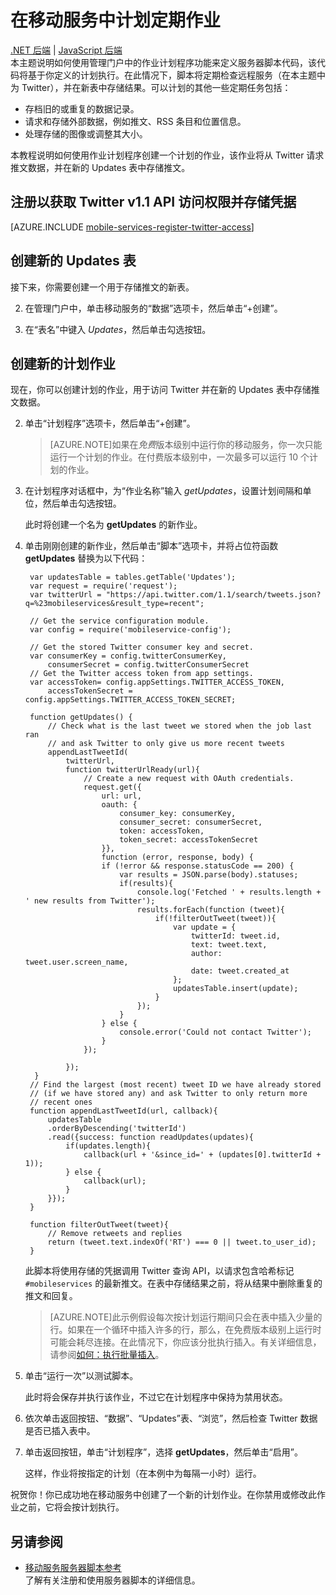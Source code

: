 <properties 
	pageTitle="使用计划程序计划后端任务 - 移动服务" 
	description="使用 Azure 移动服务计划程序来计划移动应用程序的作业。" 
	services="mobile-services" 
	documentationCenter="" 
	authors="ggailey777" 
	manager="dwrede" 
	editor=""/>

<tags 
	ms.service="mobile-services" 
	ms.date="06/04/2015" 
	wacn.date="07/25/2015"/>

#  在移动服务中计划定期作业 

<div class="dev-center-tutorial-subselector">
	<a href="/documentation/articles/mobile-services-dotnet-backend-schedule-recurring-tasks/" title=".NET 后端">.NET 后端</a> | <a href="/documentation/articles/mobile-services-schedule-recurring-tasks/"  title="JavaScript 后端" class="current">JavaScript 后端</a>
</div>
本主题说明如何使用管理门户中的作业计划程序功能来定义服务器脚本代码，该代码将基于你定义的计划执行。在此情况下，脚本将定期检查远程服务（在本主题中为 Twitter），并在新表中存储结果。可以计划的其他一些定期任务包括：

+ 存档旧的或重复的数据记录。
+ 请求和存储外部数据，例如推文、RSS 条目和位置信息。
+ 处理存储的图像或调整其大小。

本教程说明如何使用作业计划程序创建一个计划的作业，该作业将从 Twitter 请求推文数据，并在新的 Updates 表中存储推文。

## <a name="get-oauth-credentials"></a>注册以获取 Twitter v1.1 API 访问权限并存储凭据

[AZURE.INCLUDE [mobile-services-register-twitter-access](../includes/mobile-services-register-twitter-access.md)]

## <a name="create-table"></a>创建新的 Updates 表

接下来，你需要创建一个用于存储推文的新表。

2. 在管理门户中，单击移动服务的“数据”选项卡，然后单击“+创建”。

3. 在“表名”中键入 _Updates_，然后单击勾选按钮。

## <a name="add-job"></a>创建新的计划作业  

现在，你可以创建计划的作业，用于访问 Twitter 并在新的 Updates 表中存储推文数据。

2. 单击“计划程序”选项卡，然后单击“+创建”。 

    >[AZURE.NOTE]如果在<em>免费</em>版本级别中运行你的移动服务，你一次只能运行一个计划的作业。在付费版本级别中，一次最多可以运行 10 个计划的作业。

3. 在计划程序对话框中，为“作业名称”输入 _getUpdates_，设置计划间隔和单位，然后单击勾选按钮。
   
   	此时将创建一个名为 **getUpdates** 的新作业。

4. 单击刚刚创建的新作业，然后单击“脚本”选项卡，并将占位符函数 **getUpdates** 替换为以下代码：

		var updatesTable = tables.getTable('Updates');
		var request = require('request');
		var twitterUrl = "https://api.twitter.com/1.1/search/tweets.json?q=%23mobileservices&result_type=recent";

		// Get the service configuration module.
		var config = require('mobileservice-config');
		
		// Get the stored Twitter consumer key and secret. 
		var consumerKey = config.twitterConsumerKey,
		    consumerSecret = config.twitterConsumerSecret
		// Get the Twitter access token from app settings.    
		var accessToken= config.appSettings.TWITTER_ACCESS_TOKEN,
		    accessTokenSecret = config.appSettings.TWITTER_ACCESS_TOKEN_SECRET;
		
		function getUpdates() {   
		    // Check what is the last tweet we stored when the job last ran
		    // and ask Twitter to only give us more recent tweets
		    appendLastTweetId(
		        twitterUrl, 
		        function twitterUrlReady(url){            
		            // Create a new request with OAuth credentials.
		            request.get({
		                url: url,                
		                oauth: {
		                    consumer_key: consumerKey,
		                    consumer_secret: consumerSecret,
		                    token: accessToken,
		                    token_secret: accessTokenSecret
		                }},
		                function (error, response, body) {
		                if (!error && response.statusCode == 200) {
		                    var results = JSON.parse(body).statuses;
		                    if(results){
		                        console.log('Fetched ' + results.length + ' new results from Twitter');                       
		                        results.forEach(function (tweet){
		                            if(!filterOutTweet(tweet)){
		                                var update = {
		                                    twitterId: tweet.id,
		                                    text: tweet.text,
		                                    author: tweet.user.screen_name,
		                                    date: tweet.created_at
		                                };
		                                updatesTable.insert(update);
		                            }
		                        });
		                    }            
		                } else { 
		                    console.error('Could not contact Twitter');
		                }
		            });
		
		        });
		 }
		// Find the largest (most recent) tweet ID we have already stored
		// (if we have stored any) and ask Twitter to only return more
		// recent ones
		function appendLastTweetId(url, callback){
		    updatesTable
		    .orderByDescending('twitterId')
		    .read({success: function readUpdates(updates){
		        if(updates.length){
		            callback(url + '&since_id=' + (updates[0].twitterId + 1));           
		        } else {
		            callback(url);
		        }
		    }});
		}
		
		function filterOutTweet(tweet){
		    // Remove retweets and replies
		    return (tweet.text.indexOf('RT') === 0 || tweet.to_user_id);
		}


   	此脚本将使用存储的凭据调用 Twitter 查询 API，以请求包含哈希标记 `#mobileservices` 的最新推文。在表中存储结果之前，将从结果中删除重复的推文和回复。

   >[AZURE.NOTE]此示例假设每次按计划运行期间只会在表中插入少量的行。如果在一个循环中插入许多的行，那么，在免费版本级别上运行时可能会耗尽连接。在此情况下，你应该分批执行插入。有关详细信息，请参阅[如何：执行批量插入](mobile-services-how-to-use-server-scripts#bulk-inserts)。

6. 单击“运行一次”以测试脚本。

   	此时将会保存并执行该作业，不过它在计划程序中保持为禁用状态。

7. 依次单击返回按钮、“数据”、“Updates”表、“浏览”，然后检查 Twitter 数据是否已插入表中。

8. 单击返回按钮，单击“计划程序”，选择 **getUpdates**，然后单击“启用”。

   	这样，作业将按指定的计划（在本例中为每隔一小时）运行。

祝贺你！你已成功地在移动服务中创建了一个新的计划作业。在你禁用或修改此作业之前，它将会按计划执行。

##  <a name="nextsteps"></a>另请参阅

* [移动服务服务器脚本参考 ]<br/>了解有关注册和使用服务器脚本的详细信息。

<!-- Anchors. -->
[Register for Twitter access and store credentials]: #get-oauth-credentials
[Create the new Updates table]: #create-table
[Create a new scheduled job]: #add-job
[Next steps]: #next-steps

<!-- Images. -->

<!-- URLs. -->
[移动服务服务器脚本参考 ]: /documentation/articles/mobile-services-how-to-use-server-scripts/
[windowsazure.cn]: http://www.windowsazure.cn/
[Azure Management Portal]: https://manage.windowsazure.cn/
[Register your apps for Twitter login with Mobile Services]: /documentation/articles/mobile-services-how-to-register-twitter-authentication
[Twitter Developers]: http://go.microsoft.com/fwlink/p/?LinkId=268300
[App settings]: http://msdn.microsoft.com/zh-cn/library/azure/b6bb7d2d-35ae-47eb-a03f-6ee393e170f7

<!---HONumber=HO63-->